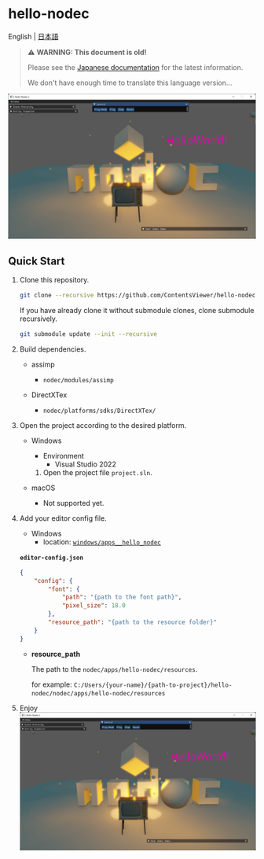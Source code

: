 # hello-nodec

English | [日本語](./README_jp.md)

> ⚠️ **WARNING: This document is old!**
> 
> Please see the [Japanese documentation](./README_jp.md) for the latest information.
>
> We don't have enough time to translate this language version...

![](./gallery/screenshot.png)

## Quick Start

1. Clone this repository.
   ```sh
   git clone --recursive https://github.com/ContentsViewer/hello-nodec.git
   ```

   If you have already clone it without submodule clones, clone submodule recursively.

   ```sh
   git submodule update --init --recursive
   ```

2. Build dependencies.
   * assimp
     * `nodec/modules/assimp`
  
   * DirectXTex
     * `nodec/platforms/sdks/DirectXTex/`
     

3. Open the project according to the desired platform.
   * Windows
     * Environment
       * Visual Studio 2022
    
     1. Open the project file `project.sln`.


   * macOS
     * Not supported yet.

4. Add your editor config file.
   * Windows
     * location: [`windows/apps__hello_nodec`](windows/apps__hello_nodec/)

   <b>`editor-config.json`</b>

   ```json
   {
       "config": {
           "font": {
               "path": "{path to the font path}",
               "pixel_size": 18.0
           },
           "resource_path": "{path to the resource folder}"
       }
   }
   ```
   
   * <b>resource_path</b>
  
     The path to the `nodec/apps/hello-nodec/resources`.

     for example: `C:/Users/{your-name}/{path-to-project}/hello-nodec/nodec/apps/hello-nodec/resources`

5. Enjoy
   ![](./gallery/screenshot.png)

